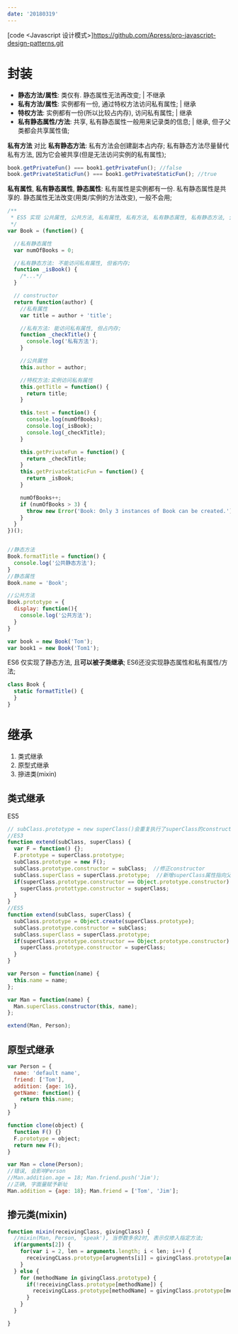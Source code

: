 ```yaml
---
date: '20180319'
---
```


[code <Javascript 设计模式>]https://github.com/Apress/pro-javascript-design-patterns.git




# 封装

- **静态方法/属性**: 类仅有. 静态属性无法再改变; | 不继承
- **私有方法/属性**: 实例都有一份, 通过特权方法访问私有属性; | 继承
- **特权方法**: 实例都有一份(所以比较占内存), 访问私有属性; | 继承
- **私有静态属性/方法**: 共享, 私有静态属性一般用来记录类的信息; | 继承, 但子父类都会共享属性值;

**私有方法** 对比 **私有静态方法**:
私有方法会创建副本占内存;  私有静态方法尽量替代私有方法, 因为它会被共享(但是无法访问实例的私有属性);
```js
book.getPrivateFun() === book1.getPrivateFun(); //false
book.getPrivateStaticFun() === book1.getPrivateStaticFun(); //true
```
**私有属性**, **私有静态属性**, **静态属性**:
私有属性是实例都有一份. 私有静态属性是共享的. 静态属性无法改变(用类/实例的方法改变), 一般不会用;

```js
/**
 * ES5 实现 公共属性, 公共方法, 私有属性, 私有方法, 私有静态属性, 私有静态方法, 公共静态方法;
 */
var Book = (function() {

  //私有静态属性
  var numOfBooks = 0;

  //私有静态方法: 不能访问私有属性, 但省内存;
  function _isBook() {
    /*...*/
  }

  // constructor
  return function(author) {
    //私有属性
    var title = author + 'title';

    //私有方法: 能访问私有属性, 但占内存;
    function _checkTitle() {
      console.log('私有方法');
    }

    //公共属性
    this.author = author;

    //特权方法:实例访问私有属性
    this.getTitle = function() {
      return title;
    }

    this.test = function() {
      console.log(numOfBooks);
      console.log(_isBook);
      console.log(_checkTitle);
    }

    this.getPrivateFun = function() {
      return _checkTitle;
    }
    this.getPrivateStaticFun = function() {
      return _isBook;
    }

    numOfBooks++;
    if (numOfBooks > 3) {
      throw new Error('Book: Only 3 instances of Book can be created.');
    }
  }
})();


//静态方法
Book.formatTitle = function() {
  console.log('公共静态方法');
}
//静态属性
Book.name = 'Book';

//公共方法
Book.prototype = {
  display: function(){
    console.log('公共方法');
  }
}

var book = new Book('Tom');
var book1 = new Book('Tom1');
```


ES6 仅实现了静态方法, 且**可以被子类继承**;  ES6还没实现静态属性和私有属性/方法;
```js
class Book {
  static formatTitle() {
  }
}
```


# 继承
1. 类式继承
2. 原型式继承
3. 摻进类(mixin)
## 类式继承

ES5
```js
// subClass.prototype = new superClass()会重复执行了superClass的constructor;
//ES3
function extend(subClass, superClass) {
  var F = function() {};
  F.prototype = superClass.prototype;
  subClass.prototype = new F();
  subClass.prototype.constructor = subClass;  //修正constructor
  subClass.superClass = superClass.prototype;  //新增superClass属性指向父类原型;
  if(superClass.prototype.constructor == Object.prototype.constructor) {
    superClass.protottype.constructor = superClass;
  }
}
//ES5
function extend(subClass, superClass) {
  subClass.prototype = Object.create(superClass.prototype);
  subClass.prototype.constructor = subClass;
  subClass.superClass = superClass.prototype;
  if(superClass.prototype.constructor == Object.prototype.constructor) {
    superClass.prototype.constructor = superClass;
  }
}

var Person = function(name) {
  this.name = name;
};

var Man = function(name) {
  Man.superClass.constructor(this, name);
};

extend(Man, Person);
```
## 原型式继承

```js
var Person = {
  name: 'default name',
  friend: ['Tom'],
  addition: {age: 16},
  getName: function() {
    return this.name;
  }
}

function clone(object) {
  function F() {}
  F.prototype = object;
  return new F();
}

var Man = clone(Person);
//错误, 会影响Person
//Man.addition.age = 18; Man.friend.push('Jim');
//正确, 字面量赋予新址
Man.addition = {age: 18}; Man.friend = ['Tom', 'Jim'];
```

## 掺元类(mixin)

```js
function mixin(receivingClass, givingClass) {
  //mixin(Man, Person, 'speak'), 当参数多余2时, 表示仅掺入指定方法;
  if(arguments[2]) {
    for(var i = 2, len = arguments.length; i < len; i++) {
      receivingCLass.prototype[arugments[i]] = givingClass.prototype[arguments[i]];
    }
  } else {
    for (methodName in givingClass.prototype) {
      if(!receivingClass.prototype[methodName]) {
        receivingCLass.prototype[methodName] = givingClass.prototype[methodName];
      }
    }
  }

}
```





